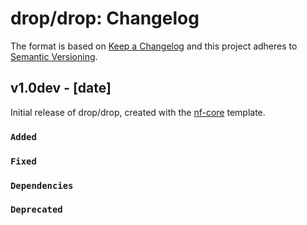 # drop/drop: Changelog

The format is based on [Keep a Changelog](https://keepachangelog.com/en/1.0.0/)
and this project adheres to [Semantic Versioning](https://semver.org/spec/v2.0.0.html).

## v1.0dev - [date]

Initial release of drop/drop, created with the [nf-core](https://nf-co.re/) template.

### `Added`

### `Fixed`

### `Dependencies`

### `Deprecated`
